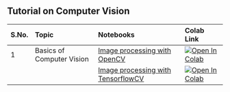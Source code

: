 ## Tutorial on Computer Vision

|S.No.| Topic                                         | Notebooks                                             | Colab Link |
|:--- | :-------------                                |:-------------                                         | :-----     |                    
| 1   | Basics of Computer Vision |[Image processing with OpenCV](Basics_of_Computer_Vision/OpenCV/OpenCV_colab_tutorial_1.ipynb)       | [![Open In Colab](https://colab.research.google.com/assets/colab-badge.svg)](https://colab.research.google.com/github/rbg-research/AI-Training/blob/main/vision-analytics/Basics_of_Computer_Vision/OpenCV/OpenCV_colab_tutorial_1.ipynb) |
|     |                           |[Image processing with TensorflowCV](Basics_of_Computer_Vision/Tensorflow_CV/Tensorflow_CV_Tutorial_1.ipynb) | [![Open In Colab](https://colab.research.google.com/assets/colab-badge.svg)](https://colab.research.google.com/github/rbg-research/AI-Training/blob/main/vision-analytics/Basics_of_Computer_Vision/Tensorflow_CV/Tensorflow_CV_Tutorial_1.ipynb)|